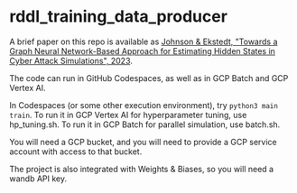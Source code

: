 # rddl_training_data_producer

A brief paper on this repo is available as [Johnson & Ekstedt, "Towards a Graph Neural Network-Based Approach for Estimating Hidden States in Cyber Attack Simulations", 2023](https://arxiv.org/abs/2312.05666).

The code can run in GitHub Codespaces, as well as in GCP Batch and GCP Vertex AI. 

In Codespaces (or some other execution environment), try `python3 main train`. 
To run it in GCP Vertex AI for hyperparameter tuning, use hp_tuning.sh.
To run it in GCP Batch for parallel simulation, use batch.sh.

You will need a GCP bucket, and you will need to provide a GCP service account with access to that bucket.

The project is also integrated with Weights & Biases, so you will need a wandb API key.
